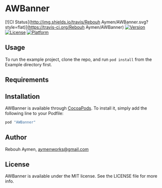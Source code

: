 # AWBanner

[![CI Status](http://img.shields.io/travis/Rebouh Aymen/AWBanner.svg?style=flat)](https://travis-ci.org/Rebouh Aymen/AWBanner)
[![Version](https://img.shields.io/cocoapods/v/AWBanner.svg?style=flat)](http://cocoapods.org/pods/AWBanner)
[![License](https://img.shields.io/cocoapods/l/AWBanner.svg?style=flat)](http://cocoapods.org/pods/AWBanner)
[![Platform](https://img.shields.io/cocoapods/p/AWBanner.svg?style=flat)](http://cocoapods.org/pods/AWBanner)

## Usage

To run the example project, clone the repo, and run `pod install` from the Example directory first.

## Requirements

## Installation

AWBanner is available through [CocoaPods](http://cocoapods.org). To install
it, simply add the following line to your Podfile:

```ruby
pod "AWBanner"
```

## Author

Rebouh Aymen, aymenworks@gmail.com

## License

AWBanner is available under the MIT license. See the LICENSE file for more info.
